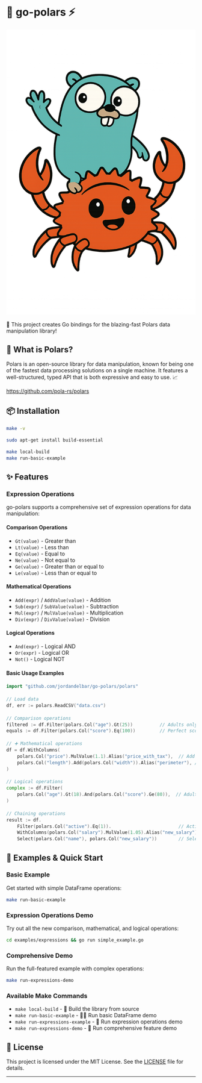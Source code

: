 # 🐹 go-polars ⚡

![Intro](assets/images/go-rust.png)

🚀 This project creates Go bindings for the blazing-fast Polars data manipulation library!

## 🤔 What is Polars?
Polars is an open-source library for data manipulation, known for being one of the fastest data processing solutions on a single machine. It features a well-structured, typed API that is both expressive and easy to use. 📈

https://github.com/pola-rs/polars

## 📦 Installation
```bash
make -v
```

```bash
sudo apt-get install build-essential
```

```bash
make local-build
make run-basic-example
```

## ✨ Features

### Expression Operations

go-polars supports a comprehensive set of expression operations for data manipulation:

#### Comparison Operations
- `Gt(value)` - Greater than
- `Lt(value)` - Less than
- `Eq(value)` - Equal to
- `Ne(value)` - Not equal to
- `Ge(value)` - Greater than or equal to
- `Le(value)` - Less than or equal to

#### Mathematical Operations
- `Add(expr)` / `AddValue(value)` - Addition
- `Sub(expr)` / `SubValue(value)` - Subtraction
- `Mul(expr)` / `MulValue(value)` - Multiplication
- `Div(expr)` / `DivValue(value)` - Division

#### Logical Operations
- `And(expr)` - Logical AND
- `Or(expr)` - Logical OR
- `Not()` - Logical NOT

#### Basic Usage Examples

```go
import "github.com/jordandelbar/go-polars/polars"

// Load data
df, err := polars.ReadCSV("data.csv")

// Comparison operations
filtered := df.Filter(polars.Col("age").Gt(25))          // Adults only
equals := df.Filter(polars.Col("score").Eq(100))         // Perfect scores

// ➕ Mathematical operations
df = df.WithColumns(
    polars.Col("price").MulValue(1.1).Alias("price_with_tax"),  // Add 10% tax
    polars.Col("length").Add(polars.Col("width")).Alias("perimeter"), // Calculate perimeter
)

// Logical operations
complex := df.Filter(
    polars.Col("age").Gt(18).And(polars.Col("score").Ge(80)),  // Adults with good scores
)

// Chaining operations
result := df.
    Filter(polars.Col("active").Eq(1)).                         // Active users only
    WithColumns(polars.Col("salary").MulValue(1.05).Alias("new_salary")). // 5% raise
    Select(polars.Col("name"), polars.Col("new_salary"))        // Select relevant columns
```

## 🚀 Examples & Quick Start

### Basic Example
Get started with simple DataFrame operations:
```bash
make run-basic-example
```

### Expression Operations Demo
Try out all the new comparison, mathematical, and logical operations:
```bash
cd examples/expressions && go run simple_example.go
```

### Comprehensive Demo
Run the full-featured example with complex operations:
```bash
make run-expressions-demo
```

### Available Make Commands
- `make local-build` - 🔨 Build the library from source
- `make run-basic-example` - 🏃‍♂️ Run basic DataFrame demo
- `make run-expressions-example` - 🎯 Run expression operations demo
- `make run-expressions-demo` - 🧪 Run comprehensive feature demo

## 📄 License
This project is licensed under the MIT License. See the [LICENSE](LICENSE) file for details.

---
